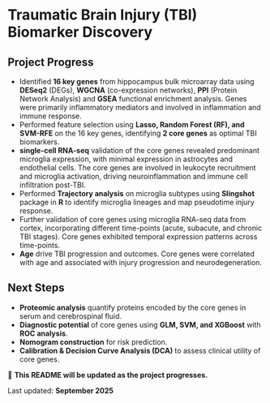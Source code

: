 # **Traumatic Brain Injury (TBI) Biomarker Discovery**  

## **Project Progress**  
- Identified **16 key genes** from hippocampus bulk microarray data using **DESeq2** (DEGs), **WGCNA** (co-expression networks), **PPI** (Protein Network Analysis) and **GSEA** functional enrichment analysis. Genes were primarily inflammatory mediators and involved in inflammation and immune response.
- Performed feature selection using **Lasso, Random Forest (RF), and SVM-RFE** on the 16 key genes, identifying **2 core genes** as optimal TBI biomarkers.  
- **single-cell RNA-seq** validation of the core genes revealed predominant microglia expression, with minimal expression in astrocytes and endothelial cells. The core genes are involved in leukocyte recruitment and microglia activation, driving neuroinflammation and immune cell infiltration post-TBI.
- Performed **Trajectory analysis** on microglia subtypes using **Slingshot** package in **R** to identify microglia lineages and map pseudotime injury response.
- Further validation of core genes using  microglia RNA-seq data from cortex, incorporating different time-points (acute, subacute, and chronic TBI stages). Core genes exhibited temporal expression patterns across time-points.
- **Age** drive TBI progression and outcomes. Core genes were correlated with age and associated with injury progression and neurodegeneration.

## **Next Steps**  
- **Proteomic analysis** quantify proteins encoded by the core genes in serum and cerebrospinal fluid.
- **Diagnostic potential** of core genes using **GLM, SVM, and XGBoost** with **ROC analysis**.
- **Nomogram construction** for risk prediction.  
- **Calibration & Decision Curve Analysis (DCA)** to assess clinical utility of core genes.  

📌 **This README will be updated as the project progresses.**  

Last updated: **September 2025**
